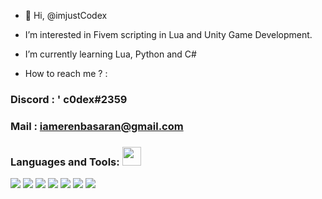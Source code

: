 - 👋 Hi, @imjustCodex
- I’m interested in Fivem scripting in Lua and Unity Game Development.
- I’m currently learning Lua, Python and C#

- How to reach me ? :

### Discord : ' c0dex#2359

### Mail :  iamerenbasaran@gmail.com

### Languages and Tools: <img src="https://media.giphy.com/media/WUlplcMpOCEmTGBtBW/giphy.gif" width="30">

<img src="https://img.icons8.com/color/48/000000/c-sharp-logo.png"/>  <img src="https://img.icons8.com/color/48/000000/javascript.png"/> <img src="https://img.icons8.com/ios-filled/50/000000/unity.png"/> <img src="https://img.icons8.com/color/48/000000/html-5--v1.png"/> <img src="https://img.icons8.com/color/48/000000/visual-studio-code-2019.png"/>
<img src="https://img.icons8.com/color/50/000000/visual-studio.png"/> <img src="https://img.icons8.com/material-outlined/48/000000/github.png"/>
